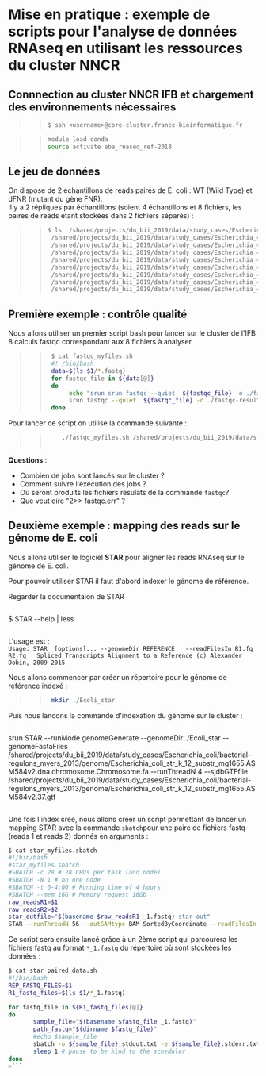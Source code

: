 # Mise en pratique : exemple de scripts pour l'analyse de données RNAseq en utilisant les ressources du cluster NNCR  

## Connnection au cluster NNCR IFB et chargement des environnements nécessaires

> > ```bash
> > $ ssh <username>@core.cluster.france-bioinformatique.fr
> > ```

> > ```bash
> > module load conda
> > source activate eba_rnaseq_ref-2018
> >```

## Le jeu de données

On dispose de 2 échantillons de reads pairés de E. coli : WT (Wild Type) et dFNR (mutant du gène FNR).  
Il y a 2 répliques par échantillons (soient 4 échantillons et 8 fichiers, les paires de reads étant stockées dans 2 fichiers séparés) :

> > ```bash
> > $ ls  /shared/projects/du_bii_2019/data/study_cases/Escherichia_coli/bacterial-regulons_myers_2013/RNA-seq/fastq/*.fastq
> >  /shared/projects/du_bii_2019/data/study_cases/Escherichia_coli/bacterial-regulons_myers_2013/RNA-seq/fastq/dFNR1_1.fastq
> >  /shared/projects/du_bii_2019/data/study_cases/Escherichia_coli/bacterial-regulons_myers_2013/RNA-seq/fastq/dFNR1_2.fastq
> >  /shared/projects/du_bii_2019/data/study_cases/Escherichia_coli/bacterial-regulons_myers_2013/RNA-seq/fastq/dFNR2_1.fastq
> >  /shared/projects/du_bii_2019/data/study_cases/Escherichia_coli/bacterial-regulons_myers_2013/RNA-seq/fastq/dFNR2_2.fastq
> >  /shared/projects/du_bii_2019/data/study_cases/Escherichia_coli/bacterial-regulons_myers_2013/RNA-seq/fastq/WT1_1.fastq
> >  /shared/projects/du_bii_2019/data/study_cases/Escherichia_coli/bacterial-regulons_myers_2013/RNA-seq/fastq/WT1_2.fastq
> >  /shared/projects/du_bii_2019/data/study_cases/Escherichia_coli/bacterial-regulons_myers_2013/RNA-seq/fastq/WT2_1.fastq
> >  /shared/projects/du_bii_2019/data/study_cases/Escherichia_coli/bacterial-regulons_myers_2013/RNA-seq/fastq/WT2_2.fastq
> > 
> >```

## Première exemple : contrôle qualité

Nous allons utiliser un premier script bash pour lancer sur le cluster de l'IFB 8 calculs fastqc correspondant aux 8 fichiers à analyser

> > ```bash
> >  $ cat fastqc_myfiles.sh  
> >  #! /bin/bash  
> >  data=$(ls $1/*.fastq)   
> >  for fastqc_file in ${data[@]} 
> >  do  
> >       echo "srun srun fastqc --quiet  ${fastqc_file} -o ./fastqc-results/ 2>> fastqc.err "
> >       srun fastqc --quiet  ${fastqc_file} -o ./fastqc-results/ 2>> fastqc.err  & 
> >  done  
> > 
> >```

Pour lancer ce script on utilise la commande suivante :

> > ```bash  
> >     ./fastqc_myfiles.sh /shared/projects/du_bii_2019/data/study_cases/Escherichia_coli/bacterial-regulons_myers_2013/RNA-seq/fastq
> >  
> >```

**Questions** :   
- Combien de jobs sont lancés sur le cluster ?  
- Comment suivre l'éxécution des jobs ?  
- Où seront produits les fichiers résulats de la commande `fastqc`?  
- Que veut dire "2>> fastqc.err" ?  

## Deuxième exemple : mapping des reads sur le génome de E. coli

Nous allons utiliser le logiciel **STAR** pour aligner les reads RNAseq sur le génome de E. coli.  

Pour pouvoir utiliser STAR il faut d'abord indexer le génome de référence.  

Regarder la documentaion de STAR  
> > ```bash  
$ STAR --help | less

> >```

L'usage est :  
 `Usage: STAR  [options]... --genomeDir REFERENCE   --readFilesIn R1.fq R2.fq  
  Spliced Transcripts Alignment to a Reference (c) Alexander Dobin, 2009-2015`  

Nous allons commencer par créer un répertoire pour le génome de référence indexé :  
> > ```bash  
> >  mkdir ./Ecoli_star
> > 
> >```

Puis nous lancons la commande d'indexation du génome sur le cluster :  

> > ```bash  
srun STAR --runMode genomeGenerate --genomeDir ./Ecoli_star --genomeFastaFiles /shared/projects/du_bii_2019/data/study_cases/Escherichia_coli/bacterial-regulons_myers_2013/genome/Escherichia_coli_str_k_12_substr_mg1655.ASM584v2.dna.chromosome.Chromosome.fa  --runThreadN 4 --sjdbGTFfile /shared/projects/du_bii_2019/data/study_cases/Escherichia_coli/bacterial-regulons_myers_2013/genome/Escherichia_coli_str_k_12_substr_mg1655.ASM584v2.37.gtf
> >```

Une fois l'index créé, nous allons créer un script permettant de lancer un mapping STAR avec la commande `sbatch`pour une paire de fichiers fastq (reads 1 et reads 2) donnés en arguments :

```bash
$ cat star_myfiles.sbatch 
#!/bin/bash
#star_myfiles.sbatch
#SBATCH -c 28 # 28 CPUs per task (and node)
#SBATCH -N 1 # on one node
#SBATCH -t 0-4:00 # Running time of 4 hours
#SBATCH --mem 16G # Memory request 16Gb
raw_readsR1=$1
raw_readsR2=$2
star_outfile="$(basename $raw_readsR1 _1.fastq)-star-out"
STAR --runThreadN 56 --outSAMtype BAM SortedByCoordinate --readFilesIn ${raw_readsR1} ${raw_readsR2} --genomeDir /shared/home/hchiapello/DUBii/module1/Ecoli_star/ --outFileNamePrefix ${star_outfile}
```

Ce script sera ensuite lancé grâce à un 2ème script qui parcourera les fichiers fastq au format `*_1.fastq` du répertoire où sont stockées les données :  

```bash
$ cat star_paired_data.sh
#!/bin/bash
REP_FASTQ_FILES=$1
R1_fastq_files=$(ls $1/*_1.fastq)

for fastq_file in ${R1_fastq_files[@]}
do 
       sample_file="$(basename $fastq_file _1.fastq)"   
       path_fastq="$(dirname $fastq_file)"  
       #echo $sample_file  
       sbatch -o ${sample_file}.stdout.txt -e ${sample_file}.stderr.txt star_myfiles.sbatch ${path_fastq}/${sample_file}_1.fastq ${path_fastq}/${sample_file}_2.fastq  
       sleep 1 # pause to be kind to the scheduler  
done  
>```


